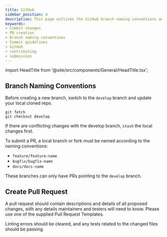 ```yaml
---
title: GitHub
sidebar_position: 4
description: This page outlines the GitHub branch naming conventions and information related to creating a pull request.
keywords:
- Commit changes
- PR creation
- Branch naming conventions
- Commit guidelines
- GitHub
- contributing
- submission
---
```


import HeadTitle from '@site/src/components/General/HeadTitle.tsx';

<HeadTitle title="GitHub - Contributor Guidelines - Development | OpenBB Platform Docs" />

## Branch Naming Conventions

Before creating a new branch, switch to the `develop` branch and update your local cloned repo.

```console
git fetch
git checkout develop
```

If there are conflicting changes with the develop branch, `stash` the local changes first.

To submit a PR, a local branch or fork must be named according to the naming conventions:

- `feature/feature-name`
- `bugfix/bugfix-name`
- `docs/docs-name`

These branches can only have PRs pointing to the `develop` branch.

## Create Pull Request

A pull request should contain descriptions and details of all proposed changes, with any details maintainers and testers will need to know.
Please use one of the supplied Pull Request Templates.

Linting errors should be cleared, and any tests related to the changed files should be passing.
